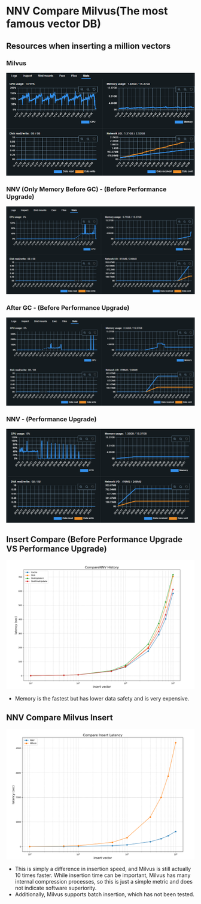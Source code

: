# NNV Compare Milvus(The most famous vector DB)

## Resources when inserting a million vectors

### Milvus

![png1](../assets/v1compare/milvus-bench-flat.png)

### NNV (Only Memory Before GC) - (Before Performance Upgrade)

![png2](../assets/v1compare/nnv-edge-cache.png)

### After GC - (Before Performance Upgrade)

![png3](../assets/v1compare/nnv-edge-cache-gc.png)

### NNV - (Performance Upgrade)

![png4](../assets/v1compare/nnv-disk.png)

## Insert Compare (Before Performance Upgrade VS Performance Upgrade)

![png5](../assets/v1compare/nnv_insert.png)

- Memory is the fastest but has lower data safety and is very expensive.

## NNV Compare Milvus Insert

![png6](../assets/v1compare/insert-comp.png)

- This is simply a difference in insertion speed, and Milvus is still actually 10 times faster. While insertion time can be important, Milvus has many internal compression processes, so this is just a simple metric and does not indicate software superiority.
- Additionally, Milvus supports batch insertion, which has not been tested.

